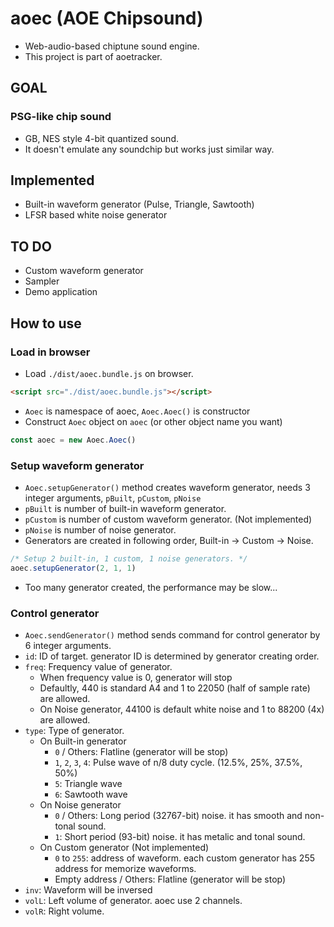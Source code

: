 # aoec (AOE Chipsound)
- Web-audio-based chiptune sound engine. 
- This project is part of aoetracker.

## GOAL
### PSG-like chip sound
- GB, NES style 4-bit quantized sound.
- It doesn't emulate any soundchip but works just similar way.

## Implemented
- Built-in waveform generator (Pulse, Triangle, Sawtooth)
- LFSR based white noise generator

## TO DO
- Custom waveform generator
- Sampler
- Demo application


## How to use

### Load in browser
- Load `./dist/aoec.bundle.js` on browser.
```html
<script src="./dist/aoec.bundle.js"></script>
```
- `Aoec` is namespace of aoec, `Aoec.Aoec()` is constructor
- Construct `Aoec` object on `aoec` (or other object name you want)
```js
const aoec = new Aoec.Aoec()
```

### Setup waveform generator
- `Aoec.setupGenerator()` method creates waveform generator, needs 3 integer arguments, `pBuilt`, `pCustom`, `pNoise`
- `pBuilt` is number of built-in waveform generator.
- `pCustom` is number of custom waveform generator. (Not implemented)
- `pNoise` is number of noise generator.
- Generators are created in following order, Built-in -> Custom -> Noise.
```js
/* Setup 2 built-in, 1 custom, 1 noise generators. */
aoec.setupGenerator(2, 1, 1)
```
- Too many generator created, the performance may be slow...

### Control generator
- `Aoec.sendGenerator()` method sends command for control generator by 6 integer arguments.
- `id`: ID of target. generator ID is determined by generator creating order.
- `freq`: Frequency value of generator.
  - When frequency value is 0, generator will stop
  - Defaultly, 440 is standard A4 and 1 to 22050 (half of sample rate) are allowed.
  - On Noise generator, 44100 is default white noise and 1 to 88200 (4x) are allowed.
- `type`: Type of generator.
  - On Built-in generator
    - `0` / Others: Flatline (generator will be stop)
    - `1`, `2`, `3`, `4`: Pulse wave of n/8 duty cycle. (12.5%, 25%, 37.5%, 50%)
    - `5`: Triangle wave
    - `6`: Sawtooth wave
  - On Noise generator
    - `0` / Others: Long period (32767-bit) noise. it has smooth and non-tonal sound.
    - `1`: Short period (93-bit) noise. it has metalic and tonal sound.
  - On Custom generator (Not implemented)
    - `0` to `255`: address of waveform. each custom generator has 255 address for memorize waveforms.
    - Empty address / Others: Flatline (generator will be stop)
- `inv`: Waveform will be inversed
- `volL`: Left volume of generator. aoec use 2 channels.
- `volR`: Right volume.